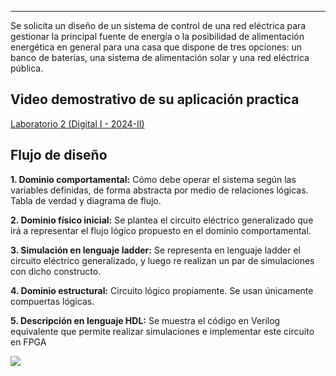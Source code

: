 
---

Se solicita un diseño de un sistema de control de una red eléctrica para gestionar la principal fuente de energía o la posibilidad de alimentación energética en general para una casa que dispone de tres opciones: un banco de baterías, una sistema de alimentación solar y una red eléctrica pública.

## Video demostrativo de su aplicación practica



[Laboratorio 2 (Digital I - 2024-II)](https://www.youtube.com/watch?v=DFisFgIFHPU&ab_channel=Jaimebasti%C3%A1nMartinz%C3%A1lez)


## Flujo de diseño

**1. Dominio comportamental:** Cómo debe operar el sistema según las variables definidas, de forma abstracta por medio de relaciones lógicas. Tabla de verdad y diagrama de flujo.

**2. Dominio físico inicial:** Se plantea el circuito eléctrico generalizado que irá a representar el flujo lógico propuesto en el dominio comportamental.

**3. Simulación en lenguaje ladder:** Se representa en lenguaje ladder el circuito eléctrico generalizado, y luego re realizan un par de simulaciones con dicho constructo.

**4. Dominio estructural:** Circuito lógico propiamente. Se usan únicamente compuertas lógicas.

**5. Descripción en lenguaje HDL:** Se muestra el código en Verilog equivalente que permite realizar simulaciones e implementar este circuito en FPGA



![](biden.png)